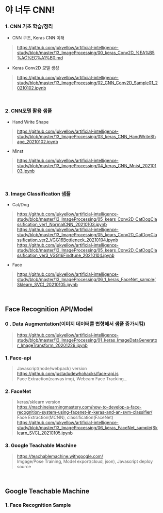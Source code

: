 # 야 너두 CNN!

### 1. CNN 기초 학습/정리
- CNN 구조, Keras CNN 이해  
> https://github.com/jukyellow/artificial-intelligence-study/blob/master/13_ImageProcessing/00_keras_Conv2D_%EA%B5%AC%EC%A1%B0.md  
- Keras Conv2D 모델 생성  
> https://github.com/jukyellow/artificial-intelligence-study/blob/master/13_ImageProcessing/02_CNN_Conv2D_Sample01_20210102.ipynb  
<br>

### 2. CNN모델 활용 샘플
- Hand Write Shape  
> https://github.com/jukyellow/artificial-intelligence-study/blob/master/13_ImageProcessing/03_keras_CNN_HandWriteShape_20210102.ipynb  
- Minst  
> https://github.com/jukyellow/artificial-intelligence-study/blob/master/13_ImageProcessing/04_keras_CNN_Mnist_20210103.ipynb  
<br>

### 3. Image Classification 샘플  
- Cat/Dog
> https://github.com/jukyellow/artificial-intelligence-study/blob/master/13_ImageProcessing/05_kears_Conv2D_CatDogClassification_ver1_NormalCNN_20210103.ipynb  
> https://github.com/jukyellow/artificial-intelligence-study/blob/master/13_ImageProcessing/05_kears_Conv2D_CatDogClassification_ver2_VGG16Bottleneck_20210104.ipynb  
> https://github.com/jukyellow/artificial-intelligence-study/blob/master/13_ImageProcessing/05_kears_Conv2D_CatDogClassification_ver3_VGG16Findtune_20210104.ipynb  
- Face  
> https://github.com/jukyellow/artificial-intelligence-study/blob/master/13_ImageProcessing/06_1_keras_FaceNet_sample(Sklearn_SVC)_20210105.ipynb  
<br>

## Face Recognition API/Model  

### 0 . Data Augmentation(이미지 데이터를 변형해서 샘플 증가시킴)
> https://github.com/jukyellow/artificial-intelligence-study/blob/master/13_ImageProcessing/01_keras_ImageDataGenerator_ImageTransform_20201229.ipynb  

### 1. Face-api 
> Javascript(node/webpack) version  
> https://github.com/justadudewhohacks/face-api.js  
> Face Extraction(canvas img), Webcam Face Tracking...  

### 2. FaceNet
> keras/sklearn version  
> https://machinelearningmastery.com/how-to-develop-a-face-recognition-system-using-facenet-in-keras-and-an-svm-classifier/  
> Face Extraction(MCNN), classification(FaceNet)  
> https://github.com/jukyellow/artificial-intelligence-study/blob/master/13_ImageProcessing/06_keras_FaceNet_sample(Sklearn_SVC)_20210105.ipynb  

### 3. Google Teachable Machine
> https://teachablemachine.withgoogle.com/  
> Imgage/Pose Training, Model export(cloud, json), Javascript deploy source  
<br>

## Google Teachable Machine

### 1. Face Recognition Sample


